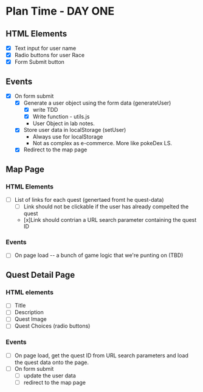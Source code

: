 # Plan Time - DAY ONE
## HTML Elements
- [x] Text input for user name
- [x] Radio buttons for user Race
- [x] Form Submit button
## Events
- [x] On form submit
    - [x] Generate a user object using the form data (generateUser)
        - [x] write TDD
        - [x] Write function - utils.js

        * User Object in lab notes.
    - [x] Store user data in localStorage (setUser)
        * Always use for localStorage
        * Not as complex as e-commerce. More like pokeDex LS.
    - [x] Redirect to the map page

## Map Page
### HTML Elements
- [ ] List of links for each quest (genertaed fromt he quest-data)
    - [ ] Link should not be clickable if the user has already compelted the quest
    - [x]Link should contrian a URL search parameter containing the quest ID

### Events
- [ ] On page load -- a bunch of game logic that we're punting on (TBD)

## Quest Detail Page
### HTML elements
- [ ] Title
- [ ] Description
- [ ] Quest Image
- [ ] Quest Choices (radio buttons)

### Events
- [ ] On page load, get the quest ID from URL search parameters and load the quest data onto the page.
- [ ] On form submit 
    - [ ] update the user data
    - [ ] redirect to the map page